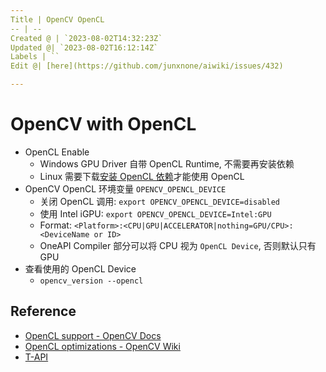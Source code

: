 ```yaml
---
Title | OpenCV OpenCL
-- | --
Created @ | `2023-08-02T14:32:23Z`
Updated @| `2023-08-02T16:12:14Z`
Labels | ``
Edit @| [here](https://github.com/junxnone/aiwiki/issues/432)

---
```

# OpenCV with OpenCL
- OpenCL Enable
  - Windows GPU Driver 自带 OpenCL Runtime, 不需要再安装依赖
  - Linux 需要下载[安装 OpenCL 依赖](https://github.com/intel/compute-runtime/releases/)才能使用 OpenCL
- OpenCV OpenCL 环境变量 `OPENCV_OPENCL_DEVICE` 
  - 关闭 OpenCL 调用: `export OPENCV_OPENCL_DEVICE=disabled`
  - 使用 Intel iGPU: `export OPENCV_OPENCL_DEVICE=Intel:GPU`
  - Format: `<Platform>:<CPU|GPU|ACCELERATOR|nothing=GPU/CPU>:<DeviceName or ID>`
  - OneAPI Compiler 部分可以将 CPU 视为 `OpenCL Device`, 否则默认只有 GPU
- 查看使用的 OpenCL Device
  - `opencv_version --opencl`


## Reference
- [OpenCL support - OpenCV Docs](https://docs.opencv.org/4.x/db/d05/tutorial_config_reference.html#tutorial_config_reference_func_hetero)
- [OpenCL optimizations - OpenCV Wiki](https://github.com/opencv/opencv/wiki/OpenCL-optimizations)
- [T-API](https://github.com/opencv/opencv/wiki/opencv3#transparent-api)

